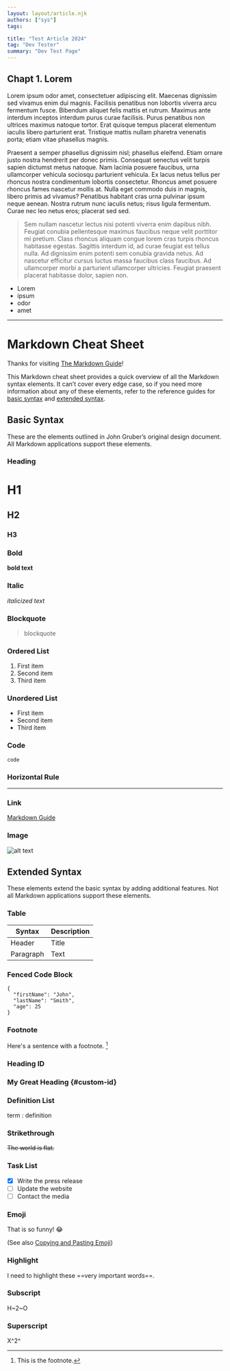 ```yaml
---
layout: layout/article.njk
authors: ["sys"]
tags:

title: "Test Article 2024"
tag: "Dev Tester"
summary: "Dev Test Page"
---
```


## Chapt 1. Lorem
Lorem ipsum odor amet, consectetuer adipiscing elit. Maecenas dignissim sed vivamus enim dui magnis. Facilisis penatibus non lobortis viverra arcu fermentum fusce. Bibendum aliquet felis mattis et rutrum. Maximus ante interdum inceptos interdum purus curae facilisis. Purus penatibus non ultrices maximus natoque tortor. Erat quisque tempus placerat elementum iaculis libero parturient erat. Tristique mattis nullam pharetra venenatis porta; etiam vitae phasellus magnis.

Praesent a semper phasellus dignissim nisl; phasellus eleifend. Etiam ornare justo nostra hendrerit per donec primis. Consequat senectus velit turpis sapien dictumst metus natoque. Nam lacinia posuere faucibus, urna ullamcorper vehicula sociosqu parturient vehicula. Ex lacus netus tellus per rhoncus nostra condimentum lobortis consectetur. Rhoncus amet posuere rhoncus fames nascetur mollis at. Nulla eget commodo duis in magnis, libero primis ad vivamus? Penatibus habitant cras urna pulvinar ipsum neque aenean. Nostra rutrum nunc iaculis netus; risus ligula fermentum. Curae nec leo netus eros; placerat sed sed.

> Sem nullam nascetur lectus nisi potenti viverra enim dapibus nibh. Feugiat conubia pellentesque maximus faucibus neque velit porttitor mi pretium. Class rhoncus aliquam congue lorem cras turpis rhoncus habitasse egestas. Sagittis interdum id, ad curae feugiat est tellus nulla. Ad dignissim enim potenti sem conubia gravida netus. Ad nascetur efficitur cursus luctus massa faucibus class faucibus. Ad ullamcorper morbi a parturient ullamcorper ultricies. Feugiat praesent placerat habitasse dolor, sapien non.

- Lorem
- ipsum
- odor
- amet

---

# Markdown Cheat Sheet

Thanks for visiting [The Markdown Guide](https://www.markdownguide.org)!

This Markdown cheat sheet provides a quick overview of all the Markdown syntax elements. It can’t cover every edge case, so if you need more information about any of these elements, refer to the reference guides for [basic syntax](https://www.markdownguide.org/basic-syntax/) and [extended syntax](https://www.markdownguide.org/extended-syntax/).

## Basic Syntax

These are the elements outlined in John Gruber’s original design document. All Markdown applications support these elements.

### Heading

# H1
## H2
### H3

### Bold

**bold text**

### Italic

*italicized text*

### Blockquote

> blockquote

### Ordered List

1. First item
2. Second item
3. Third item

### Unordered List

- First item
- Second item
- Third item

### Code

`code`

### Horizontal Rule

---

### Link

[Markdown Guide](https://www.markdownguide.org)

### Image

![alt text](https://www.markdownguide.org/assets/images/tux.png)

## Extended Syntax

These elements extend the basic syntax by adding additional features. Not all Markdown applications support these elements.

### Table

| Syntax | Description |
| ----------- | ----------- |
| Header | Title |
| Paragraph | Text |

### Fenced Code Block

```
{
  "firstName": "John",
  "lastName": "Smith",
  "age": 25
}
```

### Footnote

Here's a sentence with a footnote. [^1]

[^1]: This is the footnote.

### Heading ID

### My Great Heading {#custom-id}

### Definition List

term
: definition

### Strikethrough

~~The world is flat.~~

### Task List

- [x] Write the press release
- [ ] Update the website
- [ ] Contact the media

### Emoji

That is so funny! :joy:

(See also [Copying and Pasting Emoji](https://www.markdownguide.org/extended-syntax/#copying-and-pasting-emoji))

### Highlight

I need to highlight these ==very important words==.

### Subscript

H~2~O

### Superscript

X^2^
